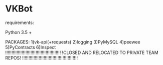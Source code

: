 # VKBot

requirements: 

Python 3.5 +

PACKAGES:
1)vk-api(+requests)
2)logging
3)PyMySQL
4)peewee
5)PyContracts
6)Inspect
<br>
!!!!!!!!!!!!!!!!!!!!!!!!!!!!!!!!!!!!!!!!!!!! 
!CLOSED AND RELOCATED TO PRIVATE TEAM REPOS!
!!!!!!!!!!!!!!!!!!!!!!!!!!!!!!!!!!!!!!!!!!!! 
</br>
